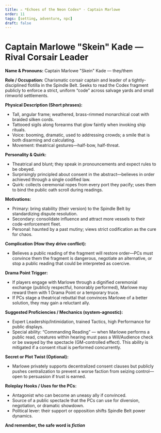 ```yaml
---
title: ⚔️ *Echoes of the Neon Codex* - Captain Marlowe
order: 11
tags: [setting, adventure, npc]
draft: false
---
```


# Captain Marlowe "Skein" Kade — Rival Corsair Leader

**Name & Pronouns:** Captain Marlowe "Skein" Kade — they/them

**Role / Occupation:** Charismatic corsair captain and leader of a tightly-disciplined flotilla in
the Spindle Belt. Seeks to read the Codex fragment publicly to enforce a strict, uniform “code”
across salvage yards and small rimworld settlements.

**Physical Description (Short phrases):**

- Tall, angular frame; weathered, brass-rimmed monarchical coat with braided silken cords.
- Tattooed sigils along forearms that glow faintly when invoking ship rituals.
- Voice: booming, dramatic, used to addressing crowds; a smile that is both disarming and
  calculating.
- Movement: theatrical gestures—half-bow, half-threat.

**Personality & Quirk:**

- Theatrical and blunt; they speak in pronouncements and expect rules to be obeyed.
- Surprisingly principled about consent in the abstract—believes in order achieved through a single
  codified law.
- Quirk: collects ceremonial ropes from every port they pacify; uses them to bind the public oath
  scroll during readings.

**Motivations:**

- Primary: bring stability (their version) to the Spindle Belt by standardizing dispute resolution.
- Secondary: consolidate influence and attract more vessels to their code-enforcement fleet.
- Personal: haunted by a past mutiny; views strict codification as the cure for chaos.

**Complication (How they drive conflict):**

- Believes a public reading of the fragment will restore order—PCs must convince them the fragment
  is dangerous, negotiate an alternative, or stop a public reading that could be interpreted as
  coercive.

**Drama Point Trigger:**

- If players engage with Marlowe through a dignified ceremonial exchange (publicly respectful,
  honorably performed), Marlowe may reward them with 1 Drama Point or a temporary truce.
- If PCs stage a theatrical rebuttal that convinces Marlowe of a better solution, they may gain a
  reluctant ally.

**Suggested Proficiencies / Mechanics (system-agnostic):**

- Expert Leadership/Intimidation, trained Tactics, high Performance for public displays.
- Special ability: “Commanding Reading” — when Marlowe performs a public read, creatures within
  hearing must pass a Will/Audience check or be swayed by the spectacle (GM-controlled effect). This
  ability is mitigated if a consent ritual is performed concurrently.

**Secret or Plot Twist (Optional):**

- Marlowe privately supports decentralized consent clauses but publicly pushes centralization to
  prevent a worse faction from seizing control—open to persuasion if trust is earned.

**Roleplay Hooks / Uses for the PCs:**

- Antagonist who can become an uneasy ally if convinced.
- Source of a public spectacle that the PCs can use for diversion, negotiation, or dramatic
  showdown.
- Political lever: their support or opposition shifts Spindle Belt power dynamics.

**And remember, the safe word is _fiction_**
